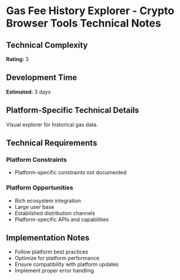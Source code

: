 # Gas Fee History Explorer - Crypto Browser Tools Technical Notes

## Technical Complexity
**Rating:** 3

## Development Time
**Estimated:** 3 days

## Platform-Specific Technical Details
Visual explorer for historical gas data.

## Technical Requirements

### Platform Constraints
- Platform-specific constraints not documented

### Platform Opportunities
- Rich ecosystem integration
- Large user base
- Established distribution channels
- Platform-specific APIs and capabilities

## Implementation Notes
- Follow platform best practices
- Optimize for platform performance
- Ensure compatibility with platform updates
- Implement proper error handling
